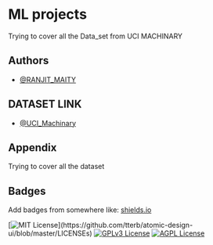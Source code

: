 
# ML projects
Trying to cover all the Data_set from  UCI MACHINARY 



## Authors

- [@RANJIT_MAITY](https://www.github.com/RanjitM007)


## DATASET LINK
- [@UCI_Machinary](https://archive.ics.uci.edu/ml/index.php)


## Appendix

Trying to cover  all the dataset 


## Badges

Add badges from somewhere like: [shields.io](https://shields.io/)

[![MIT License](https://img.shields.io/apm/l/atomic-design-ui.svg?)](https://github.com/tterb/atomic-design-ui/blob/master/LICENSEs)
[![GPLv3 License](https://img.shields.io/badge/License-GPL%20v3-yellow.svg)](https://opensource.org/licenses/)
[![AGPL License](https://img.shields.io/badge/license-AGPL-blue.svg)](http://www.gnu.org/licenses/agpl-3.0)

